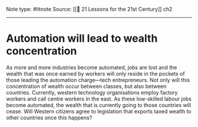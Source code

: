 Note type: #litnote
Source: [[📖 21 Lessons for the 21st Century]] ch2

---
# Automation will lead to wealth concentration
As more and more industries become automated, jobs are lost and the wealth that was once earned by workers will only reside in the pockets of those leading the automation charge—tech entrepreneurs. Not only will this concentration of wealth occur between classes, but also between countries. Currently, western technology organisations employ factory workers and call centre workers in the east. As these low-skilled labour jobs become automated, the wealth that is currently going to those countries will cease. Will Western citizens agree to legislation that exports taxed wealth to other countries once this happens?